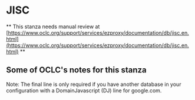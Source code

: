 # JISC
** This stanza needs manual review at [https://www.oclc.org/support/services/ezproxy/documentation/db/jisc.en.html](https://www.oclc.org/support/services/ezproxy/documentation/db/jisc.en.html) **

## Some of OCLC's notes for this stanza

Note: The final line is only required if you have another database in your configuration with a DomainJavascript (DJ) line for google.com.

